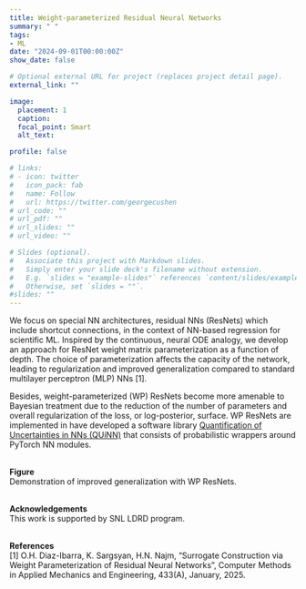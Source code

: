 ```yaml
---
title: Weight-parameterized Residual Neural Networks
summary: " "
tags:
- ML
date: "2024-09-01T00:00:00Z"
show_date: false

# Optional external URL for project (replaces project detail page).
external_link: ""

image:
  placement: 1
  caption: 
  focal_point: Smart
  alt_text:

profile: false

# links:
# - icon: twitter
#   icon_pack: fab
#   name: Follow
#   url: https://twitter.com/georgecushen
# url_code: ""
# url_pdf: ""
# url_slides: ""
# url_video: ""

# Slides (optional).
#   Associate this project with Markdown slides.
#   Simply enter your slide deck's filename without extension.
#   E.g. `slides = "example-slides"` references `content/slides/example-slides.md`.
#   Otherwise, set `slides = ""`.
#slides: ""
---
```


We focus on special NN architectures, residual NNs (ResNets) which include shortcut connections, in the context of NN-based regression for scientific ML. Inspired by the continuous, neural ODE analogy, we develop an approach for ResNet weight matrix parameterization as a function of depth. The choice of parameterization affects the capacity of the network, leading to regularization and improved generalization compared to standard multilayer perceptron (MLP) NNs [1]. 

Besides, weight-parameterized (WP) ResNets become more amenable to Bayesian treatment due to the reduction of the number of parameters and overall regularization of the loss, or log-posterior, surface. WP ResNets are implemented in have developed a software library <a href="https://github.com/sandialabs/quinn">Quantification of Uncertainties in NNs (QUiNN)</a> that consists of  probabilistic wrappers around PyTorch NN modules.


<br> <b>Figure </b></br>
Demonstration of improved generalization with WP ResNets. 

<br> <b>Acknowledgements </b></br>
This work is supported by SNL LDRD program.

<br> <b>References </b></br>
[1] O.H. Diaz-Ibarra, K. Sargsyan, H.N. Najm, “Surrogate Construction via Weight Parameterization of Residual Neural Networks”, Computer Methods in Applied Mechanics and Engineering, 433(A), January, 2025.


